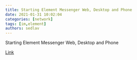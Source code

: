 ```yaml
---
title: Starting Element Messenger Web, Desktop and Phone
date: 2021-01-31 10:02:04
categories: [network]
tags: [im,element]
authors: sedlav
---
```


Starting Element Messenger Web, Desktop and Phone

[Link](https://www.ubuntubuzz.com/2021/01/starting-element-messenger-web-desktop-and-phone.html)
